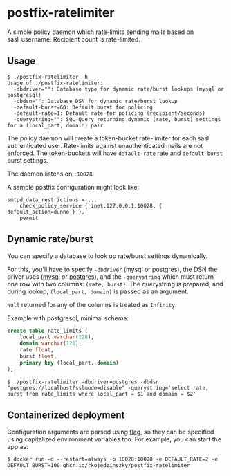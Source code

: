 # postfix-ratelimiter

A simple policy daemon which rate-limits sending mails based on sasl_username. Recipient count is rate-limited.

## Usage

```shell
$ ./postfix-ratelimiter -h
Usage of ./postfix-ratelimiter:
  -dbdriver="": Database type for dynamic rate/burst lookups (mysql or postgresql)
  -dbdsn="": Database DSN for dynamic rate/burst lookup
  -default-burst=60: Default burst for policing
  -default-rate=1: Default rate for policing (recipient/seconds)
  -querystring="": SQL Query returning dynamic (rate, burst) settings for a (local_part, domain) pair
```

The policy daemon will create a token-bucket rate-limiter for each sasl authenticated user. Rate-limits against unauthenticated mails are not enforced. The token-buckets will have `default-rate` rate and `default-burst` burst settings.

The daemon listens on `:10028`.

A sample postfix configuration might look like:
```
smtpd_data_restrictions = ...
    check_policy_service { inet:127.0.0.1:10028, { default_action=dunno } },
    permit
```

## Dynamic rate/burst

You can specify a database to look up rate/burst settings dynamically.

For this, you'll have to specify `-dbdriver` (mysql or postgres), the DSN the driver uses ([mysql](https://github.com/go-sql-driver/mysql#dsn-data-source-name) or [postgres](https://pkg.go.dev/github.com/lib/pq#hdr-Connection_String_Parameters)), and the `-querystring` which must return one row with two columns: `(rate, burst)`. The querystring is prepared, and during lookup, `(local_part, domain)` is passed as an argument.

`Null` returned for any of the columns is treated as `Infinity`.

Example with postgresql, minimal schema:
```sql
create table rate_limits (
    local_part varchar(128),
    domain varchar(128),
    rate float,
    burst float,
    primary key (local_part, domain)
);
```

```shell
$ ./postfix-ratelimiter -dbdriver=postgres -dbdsn "postgres://localhost?sslmode=disable" -querystring='select rate, burst from rate_limits where local_part = $1 and domain = $2'
```

## Containerized deployment

Configuration arguments are parsed using [flag](github.com/namsral/flag), so they can be specified using capitalized environment variables too. For example, you can start the app as:

```shell
$ docker run -d --restart=always -p 10028:10028 -e DEFAULT_RATE=2 -e DEFAULT_BURST=100 ghcr.io/rkojedzinszky/postfix-ratelimiter
```
